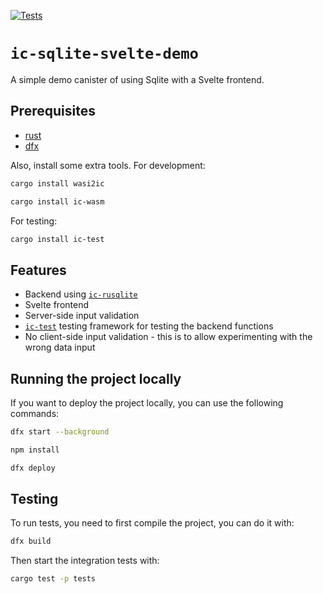 [![Tests](https://github.com/wasm-forge/ic-sqlite-svelte-demo/actions/workflows/build-check.yml/badge.svg)](https://github.com/wasm-forge/ic-sqlite-svelte-demo/actions/workflows/build-check.yml)

# `ic-sqlite-svelte-demo`

A simple demo canister of using Sqlite with a Svelte frontend.

## Prerequisites

* [rust](https://doc.rust-lang.org/book/ch01-01-installation.html)
* [dfx](https://internetcomputer.org/docs/current/developer-docs/setup/install/)

Also, install some extra tools. For development:
```bash
cargo install wasi2ic

cargo install ic-wasm
```

For testing:
```bash
cargo install ic-test
```

## Features

* Backend using [`ic-rusqlite`](https://github.com/wasm-forge/ic-rusqlite)
* Svelte frontend
* Server-side input validation
* [`ic-test`](https://github.com/wasm-forge/ic-test) testing framework for testing the backend functions
* No client-side input validation - this is to allow experimenting with the wrong data input

## Running the project locally

If you want to deploy the project locally, you can use the following commands:

```bash
dfx start --background

npm install

dfx deploy
```

## Testing

To run tests, you need to first compile the project, you can do it with:
```bash
dfx build
```

Then start the integration tests with:
```bash
cargo test -p tests
```
